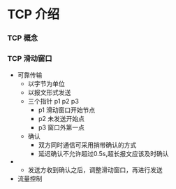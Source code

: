 TCP 介绍
=================
### TCP 概念<br>

### TCP 滑动窗口<br>
- 可靠传输
  - 以字节为单位
  - 以报文形式发送
  - 三个指针  p1 p2 p3 
    - p1 滑动窗口开始节点
    - p2 未发送开始点
    - p3 窗口外第一点
  - 确认
    - 双方同时通信可采用捎带确认的方式
    - 延迟确认不允许超过0.5s,超长报文应该及时确认
-   - 发送方收到确认之后，调整滑动窗口，再进行发送
- 流量控制


















